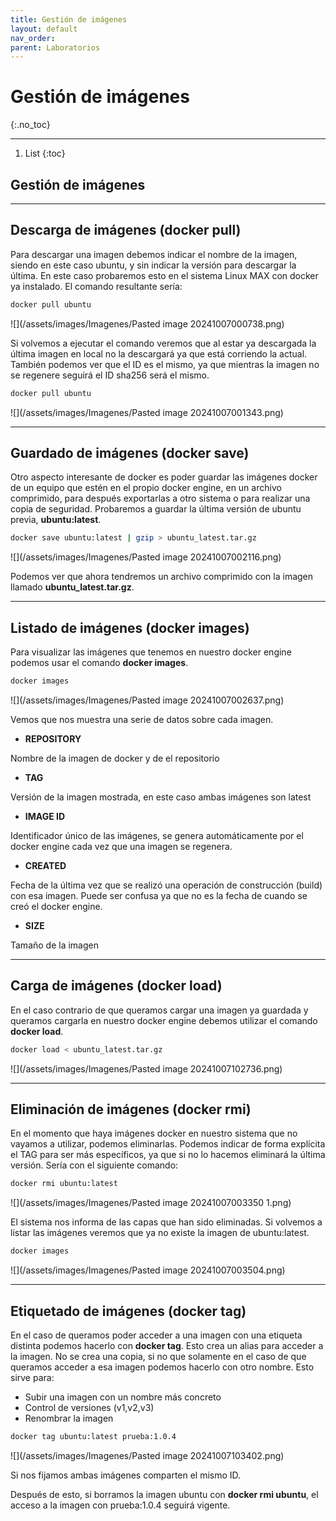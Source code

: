 ```yaml
---
title: Gestión de imágenes
layout: default
nav_order:
parent: Laboratorios
---
```


# Gestión de imágenes
{:.no_toc}

---

1. List
{:toc}

## Gestión de imágenes

---
## Descarga de imágenes (docker pull)

Para descargar una imagen debemos indicar el nombre de la imagen, siendo en este caso ubuntu, y sin indicar la versión para descargar la última. En este caso probaremos esto en el sistema Linux MAX con docker ya instalado. El comando resultante sería:

```bash
docker pull ubuntu
```

![](/assets/images/Imagenes/Pasted image 20241007000738.png)

Si volvemos a ejecutar el comando veremos que al estar ya descargada la última imagen en local no la descargará ya que está corriendo la actual. También podemos ver que el ID es el mismo, ya que mientras la imagen no se regenere seguirá el ID sha256 será el mismo.

```bash
docker pull ubuntu
```

![](/assets/images/Imagenes/Pasted image 20241007001343.png)

---
## Guardado de imágenes (docker save)

Otro aspecto interesante de docker es poder guardar las imágenes docker de un equipo que estén en el propio docker engine, en un archivo comprimido, para después exportarlas a otro sistema o para realizar una copia de seguridad. Probaremos a guardar la última versión de ubuntu previa, **ubuntu:latest**.

```bash
docker save ubuntu:latest | gzip > ubuntu_latest.tar.gz
```

![](/assets/images/Imagenes/Pasted image 20241007002116.png)

Podemos ver que ahora tendremos un archivo comprimido con la imagen llamado **ubuntu_latest.tar.gz**.

---
## Listado de imágenes (docker images)

Para visualizar las imágenes que tenemos en nuestro docker engine podemos usar el comando **docker images**.

```bash
docker images
```

![](/assets/images/Imagenes/Pasted image 20241007002637.png)

Vemos que nos muestra una serie de datos sobre cada imagen.

- **REPOSITORY**

Nombre de la imagen de docker y de el repositorio

- **TAG**

Versión de la imagen mostrada, en este caso ambas imágenes son latest

- **IMAGE ID**

Identificador único de las imágenes, se genera automáticamente por el docker engine cada vez que una imagen se regenera.

- **CREATED**

Fecha de la última vez que se realizó una operación de construcción (build) con esa imagen. Puede ser confusa ya que no es la fecha de cuando se creó el docker engine.

- **SIZE**

Tamaño de la imagen

---

## Carga de imágenes (docker load)

En el caso contrario de que queramos cargar una imagen ya guardada y queramos cargarla en nuestro docker engine debemos utilizar el comando **docker load**.

```bash
docker load < ubuntu_latest.tar.gz
```

![](/assets/images/Imagenes/Pasted image 20241007102736.png)

---
## Eliminación de imágenes (docker rmi)

En el momento que haya imágenes docker en nuestro sistema que no vayamos a utilizar, podemos eliminarlas. Podemos indicar de forma explícita el TAG para ser más específicos, ya que si no lo hacemos eliminará la última versión. Sería con el siguiente comando:

```bash
docker rmi ubuntu:latest
```

![](/assets/images/Imagenes/Pasted image 20241007003350 1.png)

El sistema nos informa de las capas que han sido eliminadas. Si volvemos a listar las imágenes veremos que ya no existe la imagen de ubuntu:latest.

```bash
docker images
```

![](/assets/images/Imagenes/Pasted image 20241007003504.png)

---

## Etiquetado de imágenes (docker tag)

En el caso de queramos poder acceder a una imagen con una etiqueta distinta podemos hacerlo con **docker tag**. Esto crea un alias para acceder a la imagen. No se crea una copia, si no que solamente en el caso de que queramos acceder a esa imagen podemos hacerlo con otro nombre. Esto sirve para:

- Subir una imagen con un nombre más concreto
- Control de versiones (v1,v2,v3)
- Renombrar la imagen

```bash
docker tag ubuntu:latest prueba:1.0.4
```

![](/assets/images/Imagenes/Pasted image 20241007103402.png)

Si nos fijamos ambas imágenes comparten el mismo ID.

Después de esto, si borramos la imagen ubuntu con **docker rmi ubuntu**, el acceso a la imagen con prueba:1.0.4 seguirá vigente.



